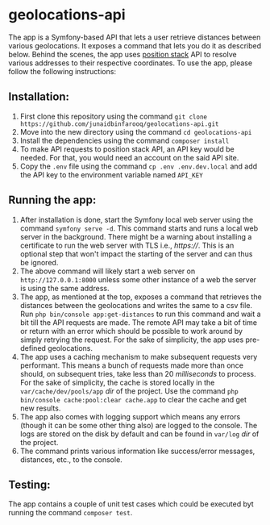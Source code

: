 # geolocations-api

The app is a Symfony-based API that lets a user retrieve distances between various geolocations. It exposes a command
that lets you do it as described below. Behind the scenes, the app uses [position stack](https://positionstack.com/) API
to resolve various
addresses to their respective coordinates. To use the app, please follow the following instructions:

## Installation:

1. First clone this repository using the command `git clone https://github.com/junaidbinfarooq/geolocations-api.git`
2. Move into the new directory using the command `cd geolocations-api`
3. Install the dependencies using the command `composer install`
4. To make API requests to position stack API, an API key would be needed. For that, you would need an account on the
   said API site.
5. Copy the `.env` file using the command `cp .env .env.dev.local` and add the API key to the environment variable
   named `API_KEY`

## Running the app:

1. After installation is done, start the Symfony local web server using the command `symfony serve -d`. This command
   starts and runs a local web server in the background. There might be a warning about installing a certificate to run
   the web server with TLS i.e., _https://_. This is an optional step that won't impact the starting of the server and
   can thus be ignored.
2. The above command will likely start a web server on `http://127.0.0.1:8000` unless some other instance of a web
   the server is using the same address.
3. The app, as mentioned at the top, exposes a command that retrieves the distances between the geolocations and writes
   the same to a csv file. Run `php bin/console app:get-distances` to run this command and wait a bit till the API
   requests are made. The remote API may take a bit of time or return with an error which should be possible to work
   around by simply retrying the request. For the sake of simplicity, the app uses pre-defined geolocations.
4. The app uses a caching mechanism to make subsequent requests very performant. This means a bunch of requests made
   more than once should, on subsequent tries, take less than 20 _milliseconds_ to process. For the sake of simplicity,
   the cache is stored locally in the `var/cache/dev/pools/app` _dir_ of the project. Use the command
   `php bin/console cache:pool:clear cache.app` to clear the cache and get new results.
5. The app also comes with logging support which means any errors (though it can be some other thing also) are logged to
   the console. The logs are stored on the disk by default and can be found in `var/log` _dir_ of the project.
6. The command prints various information like success/error messages, distances, etc., to the console.

## Testing:

The app contains a couple of unit test cases which could be executed byt running the command `composer test`.